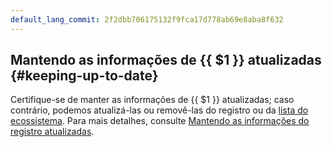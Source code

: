 ```yaml
---
default_lang_commit: 2f2dbb706175132f9fca17d778ab69e8aba8f632
---
```


## Mantendo as informações de {{ $1 }} atualizadas {#keeping-up-to-date}

Certifique-se de manter as informações de {{ $1 }} atualizadas; caso contrário,
podemos atualizá-las ou removê-las do registro ou da [lista do ecossistema].
Para mais detalhes, consulte
[Mantendo as informações do registro atualizadas](../registry/updating/).

[lista do ecossistema]:
  https://github.com/open-telemetry/opentelemetry.io/tree/main/data/ecosystem
